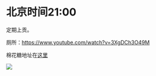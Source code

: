 # 北京时间21:00

定期上贡。

厕所：https://www.youtube.com/watch?v=3XgDCh3O49M

棉花糖地址在[这里](https://marshmallow-qa.com/qnj43h9xccj1g4z?utm_medium=url_text&utm_source=promotion&__cf_chl_captcha_tk__=f3cce318e3e4f1c5fa4812649367d3f9f6f38215-1615552313-0-Ab0kwMQmDFoRv8mrFMpv9TifLQ87kdrnzrYJNykrNdQoV208J0IVMJUEKOIrU5jIUNYYUVCYHrhyvObAfU--iPBpbs44QWvmtxJlZTxg8IXNUgWYeUTMpoqGSpO25uqdYi6WZYqAQsoanCgC3AvFKpU-fPAxFN6i1TaMIeDTY1x3ym162SvPTCWUMNSfyv3yfHFqLajm1HrfQOj-nl6bqphhirvKx5d06FdtGAYnkFm7uvSxzKjOvhEEy82CECNcyRHOnmMwQtbad0rbegVSxSeDHV-W0484e-P3suuqGbiBrW9H_pgX7ZBfGCwafHC39R-xop_aFSmhtfMGta4rVFXde3Kh-RRa7VX9KxBLeTJPNRZXOR-7a_FLQsZwkh8Ew5QHWnYPA_Htm-oCqr5iEl1x9o5_JoDnAnPFdOyunc1aWAgKLe2zJyoWJWfB5EKR-_PWxKE5hnZbgmp_N-3KLpNifRmk2SyucmUbS0dnsFqJuikZGATaTYP52AecgDrN645Bb-3E6yDFPdnxDPe8Uf1cs4LPCUJWW0IVYfwBUPmMVDg3Hmx0Nag8FzweY7y6HUhKi6S_NM1JsOL60Q3W0dm3jHSmTvkhK8aT53-pe1aUon6hnVc38KYBjqPw1wE70D_d7ZEC5Qk-BScD29EHr5Bv6ERiuoTFrnzOTTsYNGgL)

<img style="max-height: 600px;" src="https://img.nga.178.com/attachments/mon_202103/12/7nQ16s-9eweZ22T3cSoc-zb.png"></img>